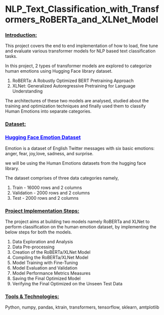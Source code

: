 # NLP_Text_Classification_with_Transformers_RoBERTa_and_XLNet_Model

<h3><b><u>Introduction:</u></b></h3>

This project covers the end to end implementation of how to load, fine tune and evaluate various transformer models for NLP based text classification tasks.

In this project, 2 types of transformer models are explored to categorize human emotions using Hugging Face library dataset.

1. RoBERTa: A Robustly Optimized BERT Pretraining Approach
2. XLNet: Generalized Autoregressive Pretraining for Language Understanding

The architectures of these two models are analysed, studied about the training and optimization techniques and finally used them to classify Human Emotions into separate categories.

<h3><b><u>Dataset:</u></b></h3>

<h3><a href="https://huggingface.co/datasets/emotion" style="color: blue"><b><u>Hugging Face Emotion Dataset</u></b></a></h3>

Emotion is a dataset of English Twitter messages with six basic emotions: anger, fear, joy,love, sadness, and surprise. 

we will be using the Human Emotions datasets from the hugging face library.

The dataset comprises of three data categories namely,
1. Train - 16000 rows and 2 columns
2. Validation - 2000 rows and 2 columns
3. Test - 2000 rows and 2 columns

<h3><b><u>Project Implementation Steps:</u></b></h3>

The project aims at building two models namely RoBERTa and XLNet to perform classification on the human emotion dataset, by implementing the below steps for both the models.

1. Data Exploration and Analysis
2. Data Pre-processing
3. Creation of the RoBERTa/XLNet Model
4. Compiling the RoBERTa/XLNet Model
5. Model Training with Fine-Tuning
6. Model Evaluation and Validation
7. Model Performance Metrics Measures
8. Saving the Final Optimized Model
9. Verifying the Final Optimized on the Unseen Test Data

<h3><b><u>Tools & Technologies:</u></b></h3>

Python, numpy, pandas, ktrain, transformers, tensorflow, sklearn, amtplotlib

